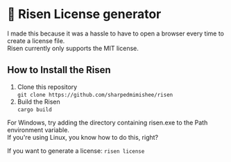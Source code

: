 # 🌅 Risen License generator


I made this because it was a hassle to have to open a browser every time to create a license file.  
Risen currently only supports the MIT license.

## How to Install the Risen
1. Clone this repository  
`git clone https://github.com/sharpedmimishee/risen`
2. Build the Risen  
`cargo build`

For Windows, try adding the directory containing risen.exe to the Path environment variable.  
If you're using Linux, you know how to do this, right?

If you want to generate a license:
`risen license`
